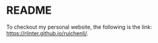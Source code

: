 # README

To checkout my personal website, the following is the link: https://rlinter.github.io/ruichenli/.